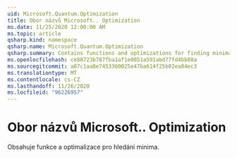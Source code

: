 ```yaml
---
uid: Microsoft.Quantum.Optimization
title: Obor názvů Microsoft.. Optimization
ms.date: 11/25/2020 12:00:00 AM
ms.topic: article
qsharp.kind: namespace
qsharp.name: Microsoft.Quantum.Optimization
qsharp.summary: Contains functions and optimizations for finding minima.
ms.openlocfilehash: ce88723b787fba1af1e0051a591abd77fd4bb88a
ms.sourcegitcommit: a87c1aa8e7453360025e47ba614f25b02ea84ec3
ms.translationtype: MT
ms.contentlocale: cs-CZ
ms.lasthandoff: 11/26/2020
ms.locfileid: "96226957"
---
```

# <a name="microsoftquantumoptimization-namespace"></a>Obor názvů Microsoft.. Optimization

Obsahuje funkce a optimalizace pro hledání minima.

